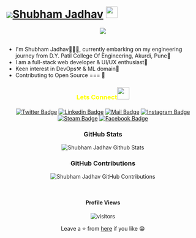 # ![](https://res.cloudinary.com/sjdev/image/upload/v1636873972/Git-Readme/Hello_1_rpemnu.gif)[Shubham Jadhav](https://linktr.ee/shubham.jadhav) <img src="https://raw.githubusercontent.com/MartinHeinz/MartinHeinz/master/wave.gif" width="30px">

<div align="center" ><img src="https://res.cloudinary.com/sjdev/image/upload/v1636978619/Git-Readme/ProfileBanner_hpurxb.png"> </div>
 <br />
 
* I'm Shubham Jadhav👨🏻‍🎓, currently embarking on my engineering journey from D.Y. Patil College Of Engineering, Akurdi, Pune🚀 <br/>
* I am a full-stack web developer & UI/UX enthusiast🎨 <br/>
* Keen interest in DevOps⚒️ & ML domain🤖
* Contributing to Open Source === 💜 <br/>

<h3 align="center" style="color:yellow;margin-bottom: 20px;" >Lets Connect<img src="https://raw.githubusercontent.com/ShahriarShafin/ShahriarShafin/main/Assets/handshake.gif" height="32px" style="margin-bottom: -5px;"  > </h3>  
<div align="center" >

[![Twitter Badge](https://img.shields.io/badge/-Twitter-1ca0f1?style=flat&labelColor=white&logo=twitter&logoColor=1ca0f1&link=https://twitter.com/ShubhamSj077)](https://twitter.com/ShubhamSj077)
[![Linkedin Badge](https://img.shields.io/badge/-Linkedin-0e76a8?style=flat&labelColor=white&logo=linkedin&logoColor=0e76a8)](https://www.linkedin.com/in/shubham-jadhav-77a588192/)
[![Mail Badge](https://img.shields.io/badge/-Gmail-c0392b?style=flat&labelColor=white&logo=gmail&logoColor=c0392b)](mailto:shubhamsj077@gmail.com)
[![Instagram Badge](https://img.shields.io/badge/-Instagram-e84393?style=flat&labelColor=white&logo=instagram&logoColor=e84393)](https://www.instagram.com/_shubham_sj/)
[![Steam Badge](https://img.shields.io/badge/-Steam-152C59?style=flat&labelColor=white&logo=steam&logoColor=0275AA)](https://steamcommunity.com/id/CrazySJ/)
[![Facebook Badge](https://img.shields.io/badge/-Facebook-blue?style=flat&labelColor=white&logo=facebook&logoColor=blue)](https://www.facebook.com/profile.php?id=100008148766679)

</p>

<div align="center">

### GitHub Stats
![Shubham Jadhav Github Stats](https://github-readme-stats.vercel.app/api?username=ShubhamSj07&custom_title=SJ%27s%20GitHub%20Stats%20&show_icons=true&theme=onedark)

### GitHub Contributions
![Shubham Jadhav GitHub Contributions](https://github-readme-streak-stats.herokuapp.com/?&theme=dracula&user=ShubhamSj07)

<br/>

#### Profile Views
![visitors](https://gpvc.arturio.dev/ShubhamSj07)

Leave a ⭐ from [here](https://github.com/ShubhamSj07/ShubhamSj07) if you like 😁

</p>
